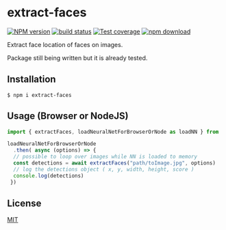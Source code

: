 # extract-faces

[![NPM version][npm-image]][npm-url]
[![build status][ci-image]][ci-url]
[![Test coverage][codecov-image]][codecov-url]
[![npm download][download-image]][download-url]

Extract face location of faces on images. 

Package still being written but it is already tested.

## Installation

`$ npm i extract-faces`

## Usage (Browser or NodeJS)

```js
import { extractFaces, loadNeuralNetForBrowserOrNode as loadNN } from 'extract-faces';

loadNeuralNetForBrowserOrNode
  .then( async (options) => { 
  // possible to loop over images while NN is loaded to memory
  const detections = await extractFaces("path/toImage.jpg", options)
  // log the detections object ( x, y, width, height, score )
  console.log(detections)
 })  
```

## License

[MIT](./LICENSE)

[npm-image]: https://img.shields.io/npm/v/extract-faces.svg
[npm-url]: https://www.npmjs.com/package/extract-faces
[ci-image]: https://github.com/cheminfo/extract-faces/workflows/Node.js%20CI/badge.svg?branch=main
[ci-url]: https://github.com/cheminfo/extract-faces/actions?query=workflow%3A%22Node.js+CI%22
[codecov-image]: https://img.shields.io/codecov/c/github/cheminfo/extract-faces.svg
[codecov-url]: https://codecov.io/gh/cheminfo/extract-faces
[download-image]: https://img.shields.io/npm/dm/extract-faces.svg
[download-url]: https://www.npmjs.com/package/extract-faces
